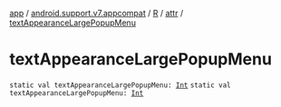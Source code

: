[app](../../../index.md) / [android.support.v7.appcompat](../../index.md) / [R](../index.md) / [attr](index.md) / [textAppearanceLargePopupMenu](.)

# textAppearanceLargePopupMenu

`static val textAppearanceLargePopupMenu: `[`Int`](https://kotlinlang.org/api/latest/jvm/stdlib/kotlin/-int/index.html)
`static val textAppearanceLargePopupMenu: `[`Int`](https://kotlinlang.org/api/latest/jvm/stdlib/kotlin/-int/index.html)
